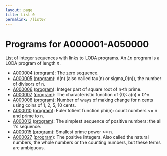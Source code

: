 ```yaml
---
layout: page
title: List 0
permalink: /list0/
---
```


# Programs for A000001-A050000

List of integer sequences with links to LODA programs. An _Ln_ program is a LODA program of length _n_.

* [A000004](http://oeis.org/A000004) ([program](/edit/?oeis=4)): The zero sequence.
* [A000005](http://oeis.org/A000005) ([program](/edit/?oeis=5)): d(n) (also called tau(n) or sigma_0(n)), the number of divisors of n.
* [A000006](http://oeis.org/A000006) ([program](/edit/?oeis=6)): Integer part of square root of n-th prime.
* [A000007](http://oeis.org/A000007) ([program](/edit/?oeis=7)): The characteristic function of {0}: a(n) = 0^n.
* [A000008](http://oeis.org/A000008) ([program](/edit/?oeis=8)): Number of ways of making change for n cents using coins of 1, 2, 5, 10 cents.
* [A000010](http://oeis.org/A000010) ([program](/edit/?oeis=10)): Euler totient function phi(n): count numbers <= n and prime to n.
* [A000012](http://oeis.org/A000012) ([program](/edit/?oeis=12)): The simplest sequence of positive numbers: the all 1's sequence.
* [A000015](http://oeis.org/A000015) ([program](/edit/?oeis=15)): Smallest prime power >= n.
* [A000027](http://oeis.org/A000027) ([program](/edit/?oeis=27)): The positive integers. Also called the natural numbers, the whole numbers or the counting numbers, but these terms are ambiguous.
